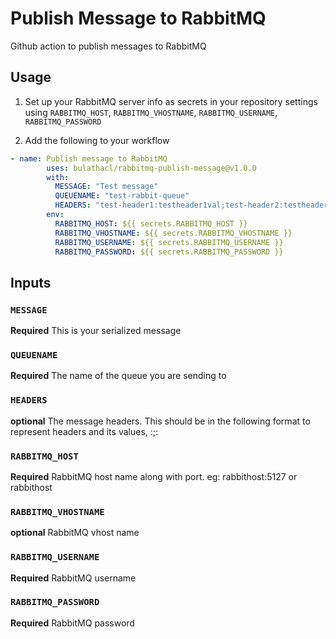 # Publish Message to RabbitMQ

Github action to publish messages to RabbitMQ 

## Usage

1. Set up your RabbitMQ server info as secrets in your repository settings using `RABBITMQ_HOST`, `RABBITMQ_VHOSTNAME`, `RABBITMQ_USERNAME`, `RABBITMQ_PASSWORD`

2. Add the following to your workflow

```yml
- name: Publish message to RabbitMQ
        uses: bulathacl/rabbitmq-publish-message@v1.0.0
        with:
          MESSAGE: "Test message"
          QUEUENAME: "test-rabbit-queue"
          HEADERS: "test-header1:testheader1val;test-header2:testheader2val"
        env:
          RABBITMQ_HOST: ${{ secrets.RABBITMQ_HOST }}
          RABBITMQ_VHOSTNAME: ${{ secrets.RABBITMQ_VHOSTNAME }}
          RABBITMQ_USERNAME: ${{ secrets.RABBITMQ_USERNAME }}
          RABBITMQ_PASSWORD: ${{ secrets.RABBITMQ_PASSWORD }}
```

## Inputs

### `MESSAGE`

**Required** This is your serialized message

### `QUEUENAME`

**Required** The name of the queue you are sending to

### `HEADERS`

**optional** The message headers. This should be in the following format to represent headers and its values, <headerName1>:<headerVal1>;<headerName2>:<headerVal2>

### `RABBITMQ_HOST`

**Required** RabbitMQ host name along with port. eg: rabbithost:5127 or rabbithost

### `RABBITMQ_VHOSTNAME`

**optional** RabbitMQ vhost name

### `RABBITMQ_USERNAME`

**Required** RabbitMQ username

### `RABBITMQ_PASSWORD`

**Required** RabbitMQ password


